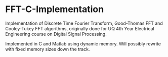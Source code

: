 # FFT-C-Implementation
 Implementation of Discrete Time Fourier Transform, Good-Thomas FFT and Cooley-Tukey FFT algorithms, originally done for UQ 4th Year Electrical Engineering course on Digital Signal Processing.

 Implemented in C and Matlab using dynamic memory. Will possibly rewrite with fixed memory sizes down the track.
